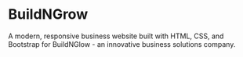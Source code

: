 # BuildNGrow
A modern, responsive business website built with HTML, CSS, and Bootstrap for BuildNGlow - an innovative business solutions company.
